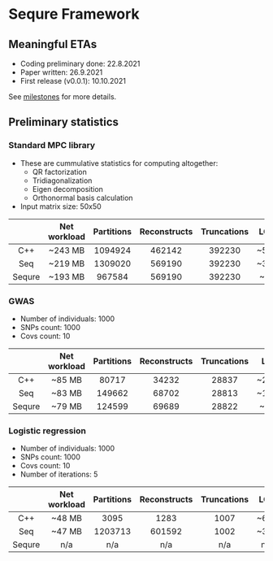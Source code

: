 # Sequre Framework

## Meaningful ETAs
- Coding preliminary done: 22.8.2021
- Paper written: 26.9.2021
- First release (v0.0.1): 10.10.2021

See [milestones](https://github.com/0xTCG/sequre-dsl/milestones?direction=desc&sort=due_date&state=open) for more details.

## Preliminary statistics

### Standard MPC library

- These are cummulative statistics for computing altogether:
  - QR factorization
  - Tridiagonalization
  - Eigen decomposition
  - Orthonormal basis calculation
- Input matrix size: 50x50

|        | Net workload | Partitions | Reconstructs | Truncations |  LOC  | Runtime (s) |
|:------:|:------------:|:----------:|:------------:|:-----------:|:-----:|:-----------:|
|   C++  |    ~243 MB   |   1094924  |    462142    |    392230   |  ~500 |     ~62     |
|   Seq  |    ~219 MB   |   1309020  |    569190    |    392230   |  ~300 |     ~94     |
| Sequre |    ~193 MB   |   967584   |    569190    |    392230   |  ~80  |     ~88     |

### GWAS

- Number of individuals: 1000
- SNPs count: 1000
- Covs count: 10

|        | Net workload | Partitions | Reconstructs | Truncations |  LOC  | Runtime (s) |
|:------:|:------------:|:----------:|:------------:|:-----------:|:-----:|:-----------:|
|   C++  |    ~85 MB    |   80717    |     34232    |    28837    | ~2000 |     ~60     |
|   Seq  |    ~83 MB    |   149662   |     68702    |    28813    | ~1000 |     ~70     |
| Sequre |    ~79 MB    |   124599   |     69689    |    28822    |  ~250 |     ~80     |

### Logistic regression

- Number of individuals: 1000
- SNPs count: 1000
- Covs count: 10
- Number of iterations: 5

|        | Net workload | Partitions | Reconstructs | Truncations |  LOC  | Runtime (s) |
|:------:|:------------:|:----------:|:------------:|:-----------:|:-----:|:-----------:|
|   C++  |    ~48 MB    |    3095    |     1283     |     1007    |  ~600 |    ~114     |
|   Seq  |    ~47 MB    |   1203713  |    601592    |     1002    |  ~350 |    ~104     |
| Sequre |     n/a      |    n/a     |      n/a     |     n/a     |  n/a  |     n/a     |